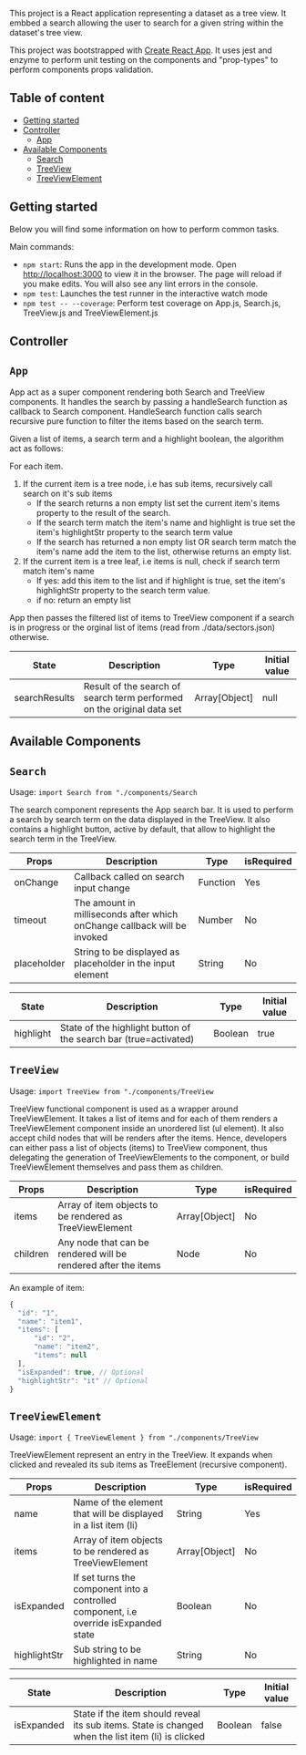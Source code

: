 This project is a React application representing a dataset as a tree view. It embbed a search allowing the user 
to search for a given string within the dataset's tree view.

This project was bootstrapped with [Create React App](https://github.com/facebookincubator/create-react-app).
It uses jest and enzyme to perform unit testing on the components and "prop-types" to perform components props 
validation.

## Table of content
- [Getting started](#getting-started)
- [Controller](#controller)
    - [App](#app)
- [Available Components](#available-components)
    - [Search](#search)
    - [TreeView](#treeview)
    - [TreeViewElement](#treeviewelement)
 

## Getting started


Below you will find some information on how to perform common tasks.

Main commands:
 - `npm start`: Runs the app in the development mode. Open [http://localhost:3000](http://localhost:3000) to view it in 
 the browser. The page will reload if you make edits. You will also see any lint errors in the console.
 - `npm test`: Launches the test runner in the interactive watch mode
 - `npm test -- --coverage`: Perform test coverage on App.js, Search.js, TreeView.js and TreeViewElement.js
 

## Controller

## `App`

App act as a super component rendering both Search and TreeView components. It handles the search by passing a 
handleSearch function as callback to Search component. HandleSearch function calls search recursive pure function to 
filter the items based on the search term.

Given a list of items, a search term and a highlight boolean, the algorithm act as follows:

For each item.
1. If the current item is a tree node, i.e has sub items, recursively call search on it's sub items
    - If the search returns a non empty list set the current item's items property to the result of the search.
    - If the search term match the item's name and highlight is true set the item's highlightStr property to the search 
    term value
    - If the search has returned a non empty list OR search term match the item's name add the item to the list, otherwise
    returns an empty list.
2. If the current item is a tree leaf, i.e items is null, check if search term match item's name
    - If yes: add this item to the list and if highlight is true, set the item's highlightStr property to the search 
    term value.
    - if no: return an empty list
    
App then passes the filtered list of items to TreeView component if a search is in progress or the orginal list of items 
(read from ./data/sectors.json) otherwise.

| State | Description | Type | Initial value |
| ----- | ----------- | ---- | ------------- |
| searchResults | Result of the search of search term performed on the original data set | Array[Object] | null

## Available Components

## `Search`

Usage: `import Search from "./components/Search`

The search component represents the App search bar. It is used to perform a search by search term on the data displayed 
in the TreeView. It also contains a highlight button, active by default, that allow to highlight the search term in the 
TreeView.

| Props | Description | Type | isRequired |
| ----- | ----------- | ---- | ---------- |
| onChange | Callback called on search input change | Function | Yes
| timeout | The amount in milliseconds after which onChange callback will be invoked | Number | No
| placeholder | String to be displayed as placeholder in the input element | String | No


| State | Description | Type | Initial value |
| ----- | ----------- | ---- | ------------- |
| highlight | State of the highlight button of the search bar (true=activated) | Boolean | true

## `TreeView`

Usage: `import TreeView from "./components/TreeView`

TreeView functional component is used as a wrapper around TreeViewElement. It takes a list of items and for each of them 
renders a TreeViewElement component inside an unordered list (ul element). It also accept child nodes that will be 
renders after the items. Hence, developers can either pass a list of objects (items) to TreeView component, thus 
delegating the generation of TreeViewElements to the component, or build TreeViewElement themselves and pass them as 
children.

| Props | Description | Type | isRequired |
| ----- | ----------- | ---- | ---------- |
| items | Array of item objects to be rendered as TreeViewElement | Array[Object] | No
| children | Any node that can be rendered will be rendered after the items | Node | No

An example of item:
```js
{
  "id": "1",
  "name": "item1",
  "items": [
      "id": "2",
      "name": "item2",
      "items": null
  ],
  "isExpanded": true, // Optional
  "highlightStr": "it" // Optional 
}
```


## `TreeViewElement`

Usage: `import { TreeViewElement } from "./components/TreeView`

TreeViewElement represent an entry in the TreeView. It expands when clicked and revealed its sub items as TreeElement 
(recursive component).

| Props | Description | Type | isRequired |
| ----- | ----------- | ---- | ---------- |
| name | Name of the element that will be displayed in a list item (li) | String | Yes
| items | Array of item objects to be rendered as TreeViewElement | Array[Object] | No
| isExpanded | If set turns the component into a controlled component, i.e override isExpanded state | Boolean | No
| highlightStr | Sub string to be highlighted in name | String | No


| State | Description | Type | Initial value |
| ----- | ----------- | ---- | ------------- |
| isExpanded | State if the item should reveal its sub items. State is changed when the list item (li) is clicked | Boolean | false
